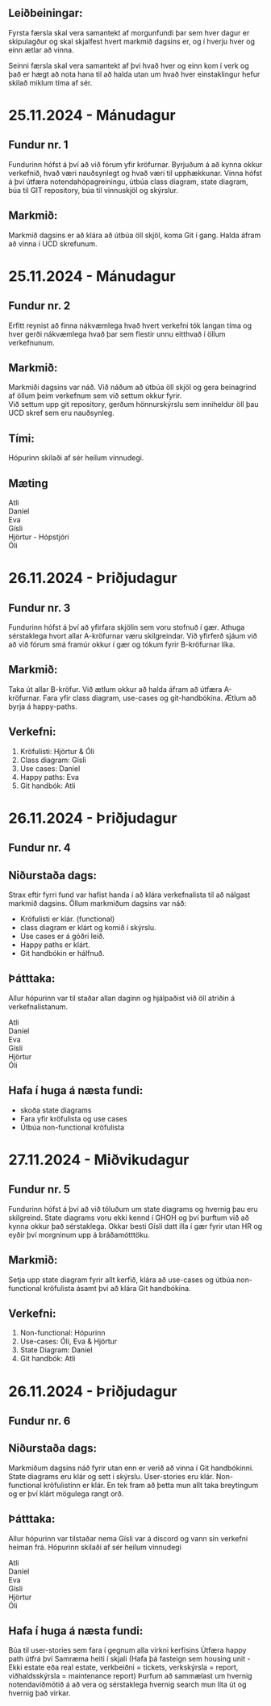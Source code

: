 ## Leiðbeiningar:

Fyrsta færsla skal vera samantekt af morgunfundi þar sem hver dagur er skipulagður og skal skjalfest hvert markmið dagsins er, og í hverju hver og einn ætlar að vinna.


Seinni færsla skal vera samantekt af þvi hvað hver og einn kom í verk og það er hægt að nota hana til að halda utan um hvað hver einstaklingur hefur skilað miklum tíma af sér.

# 25.11.2024 - Mánudagur
## Fundur nr. 1

Fundurinn hófst á því að við fórum yfir kröfurnar. Byrjuðum á að kynna okkur verkefnið, hvað væri nauðsynlegt og hvað væri til upphækkunar. 
Vinna hófst á því útfæra notendahópagreiningu, útbúa class diagram, state diagram, búa til GIT repository, búa til vinnuskjöl og skýrslur.

## Markmið:
Markmið dagsins er að klára að útbúa öll skjöl, koma Git í gang. Halda áfram að vinna í UCD skrefunum.



# 25.11.2024 - Mánudagur
## Fundur nr. 2

Erfitt reynist að finna nákvæmlega hvað hvert verkefni tók langan tíma og hver gerði nákvæmlega hvað þar sem flestir unnu eitthvað í öllum verkefnunum.

## Markmið:
Markmiði dagsins var náð. Við náðum að útbúa öll skjöl og gera beinagrind af öllum þeim verkefnum sem við settum okkur fyrir.  
Við settum upp git repository, gerðum hönnurskýrslu sem inniheldur öll þau UCD skref sem eru nauðsynleg.

## Tími:
Hópurinn skilaði af sér heilum vinnudegi.

## Mæting
Atli  
Daníel  
Eva  
Gísli  
Hjörtur - Hópstjóri  
Óli

# 26.11.2024 - Þriðjudagur
## Fundur nr. 3 

Fundurinn hófst á því að yfirfara skjölin sem voru stofnuð í gær. Athuga sérstaklega hvort allar A-kröfurnar væru skilgreindar. Við yfirferð sjáum við að við fórum smá framúr okkur í gær og tókum fyrir B-kröfurnar líka.

## Markmið:
Taka út allar B-kröfur. Við ætlum okkur að halda áfram að útfæra A-kröfurnar. Fara yfir class diagram, use-cases og git-handbókina. Ætlum að byrja á happy-paths.

## Verkefni:
1.  Kröfulisti: Hjörtur & Óli
2.  Class diagram: Gísli
3.  Use cases: Daníel
4.  Happy paths: Eva
5.  Git handbók: Atli

# 26.11.2024 - Þriðjudagur
## Fundur nr. 4 


## Niðurstaða dags:
Strax eftir fyrri fund var hafist handa í að klára verkefnalista til að nálgast markmið dagsins. Öllum markmiðum dagsins var náð: 
* Kröfulisti er klár. (functional)
* class diagram er klárt og komið í skýrslu. 
* Use cases er á góðri leið. 
* Happy paths er klárt. 
* Git handbókin er hálfnuð.


## Þátttaka:
Allur hópurinn var til staðar allan daginn og hjálpaðist við öll atriðin á verkefnalistanum.

Atli  
Daníel  
Eva  
Gísli  
Hjörtur  
Óli  

## Hafa í huga á næsta fundi:
* skoða state diagrams
* Fara yfir kröfulista og use cases
* Útbúa non-functional kröfulista


# 27.11.2024 - Miðvikudagur
## Fundur nr. 5 

Fundurinn hófst á því að við töluðum um state diagrams og hvernig þau eru skilgreind. State diagrams voru ekki kennd í GHOH og því þurftum við að kynna okkur það sérstaklega.
Okkar besti Gísli datt illa í gær fyrir utan HR og eyðir því morgninum upp á bráðamótttöku.


## Markmið:
Setja upp state diagram fyrir allt kerfið, klára að use-cases og útbúa non-functional kröfulista ásamt því að klára Git handbókina.


## Verkefni:
1.  Non-functional: Hópurinn
2.  Use-cases: Óli, Eva & Hjörtur
3.  State Diagram: Daníel
4.  Git handbók: Atli



# 26.11.2024 - Þriðjudagur
## Fundur nr. 6 


## Niðurstaða dags:

Markmiðum dagsins náð fyrir utan enn er verið að vinna í Git handbókinni. State diagrams eru klár og sett í skýrslu. User-stories eru klár. Non-functional kröfulistinn er klár. En tek fram að þetta mun allt taka breytingum og er því klárt mögulega rangt orð.

## Þátttaka:
Allur hópurinn var tilstaðar nema Gísli var á discord og vann sín verkefni heiman frá.
Hópurinn skilaði af sér heilum vinnudegi

Atli  
Daníel  
Eva  
Gísli  
Hjörtur  
Óli  

## Hafa í huga á næsta fundi:
Búa til user-stories sem fara í gegnum alla virkni kerfisins
Útfæra happy path útfrá því
Samræma heiti í skjali (Hafa þá fasteign sem housing unit - Ekki estate eða real estate, verkbeiðni = tickets, verkskýrsla = report, viðhaldsskýrsla = maintenance report)
Þurfum að sammælast um hvernig notendaviðmótið á að vera og sérstaklega hvernig search mun líta út og hvernig það virkar.
